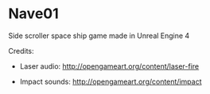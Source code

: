 # Nave01

Side scroller space ship game made in Unreal Engine 4

Credits:

- Laser audio: http://opengameart.org/content/laser-fire

- Impact sounds: http://opengameart.org/content/impact